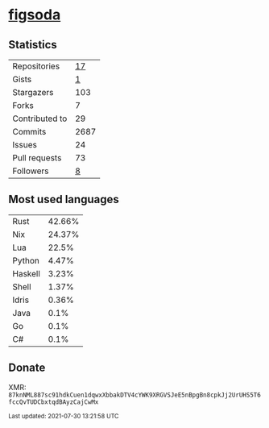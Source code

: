 
# [figsoda](https://github.com/figsoda)


## Statistics

<table>
  <tr>
    <td>Repositories</td>
    <td><a href="https://github.com/figsoda?tab=repositories">
      17
    </a></td>
  </tr>
  <tr>
    <td>Gists</td>
    <td><a href="https://gist.github.com/figsoda">
      1
    </a></td>
  </tr>
  <tr>
    <td>Stargazers</td>
    <td>103</td>
  </tr>
  <tr>
    <td>Forks</td>
    <td>7</td>
  </tr>
  <tr>
    <td>Contributed to</td>
    <td>29</td>
  </tr>
  <tr>
    <td>Commits</td>
    <td>2687</td>
  </tr>
  <tr>
    <td>Issues</td>
    <td>24</td>
  </tr>
  <tr>
    <td>Pull requests</td>
    <td>73</td>
  </tr>
  <tr>
    <td>Followers</td>
    <td><a href="https://github.com/figsoda?tab=followers">
      8
    </a></td>
  </tr>
</table>


## Most used languages

<table>
<tr><td>Rust</td><td>42.66%</td></tr><tr><td>Nix</td><td>24.37%</td></tr><tr><td>Lua</td><td>22.5%</td></tr><tr><td>Python</td><td>4.47%</td></tr><tr><td>Haskell</td><td>3.23%</td></tr><tr><td>Shell</td><td>1.37%</td></tr><tr><td>Idris</td><td>0.36%</td></tr><tr><td>Java</td><td>0.1%</td></tr><tr><td>Go</td><td>0.1%</td></tr><tr><td>C#</td><td>0.1%</td></tr>
</table>


## Donate

XMR: `87knNML887sc91hdkCuen1dqwxXbbakDTV4cYWK9XRGVSJeE5nBpgBn8cpkJj2UrUHS5T6fccQvTUDCbxtqdBAyzCajCwMx`


<sub>Last updated: 2021-07-30 13:21:58 UTC</sub>
